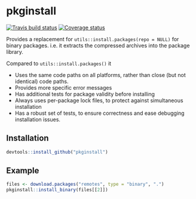 # pkginstall
[![Travis build status](https://travis-ci.org/r-lib/pkginstall.svg?branch=master)](https://travis-ci.org/r-lib/pkginstall)
[![Coverage status](https://codecov.io/gh/r-lib/pkginstall/branch/master/graph/badge.svg)](https://codecov.io/github/r-lib/pkginstall?branch=master)

Provides a replacement for `utils::install.packages(repo = NULL)` for binary
packages. i.e. it extracts the compressed archives into the package library.

Compared to `utils::install.packages()` it

- Uses the same code paths on all platforms, rather than close (but not identical) code paths.
- Provides more specific error messages
- Has additional tests for package validity before installing
- Always uses per-package lock files, to protect against simultaneous installation
- Has a robust set of tests, to ensure correctness and ease debugging installation issues.

## Installation

```r
devtools::install_github("pkginstall")
```

## Example

``` r
files <- download.packages("remotes", type = "binary", ".")
pkginstall::install_binary(files[[2]])
```
